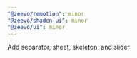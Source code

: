 ```yaml
---
"@zeevo/remotion": minor
"@zeevo/shadcn-ui": minor
"@zeevo/ui": minor
---
```


Add separator, sheet, skeleton, and slider
